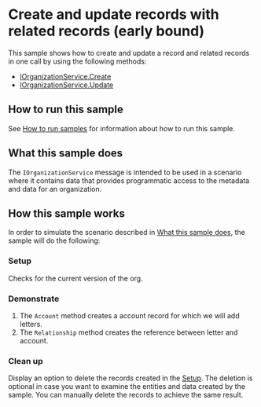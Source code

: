 # Create and update records with related records (early bound)

This sample shows how to create and update a record and related records in one call by using the following methods:

- [IOrganizationService.Create](https://learn.microsoft.com/dotnet/api/microsoft.xrm.sdk.iorganizationservice.create)
- [IOrganizationService.Update](https://learn.microsoft.com/dotnet/api/microsoft.xrm.sdk.iorganizationservice.update)


## How to run this sample

See [How to run samples](https://github.com/microsoft/PowerApps-Samples/blob/master/dataverse/README.md) for information about how to run this sample.

## What this sample does

The `IOrganizationService` message is intended to be used in a scenario where it contains data that provides programmatic access to the metadata and data for an organization.

## How this sample works

In order to simulate the scenario described in [What this sample does](#what-this-sample-does), the sample will do the following:

### Setup

Checks for the current version of the org.

### Demonstrate

1. The `Account` method creates a account record for which we will add letters. 
1. The `Relationship` method creates the reference between letter and account.

### Clean up

Display an option to delete the records created in the [Setup](#setup). The deletion is optional in case you want to examine the entities and data created by the sample. You can manually delete the records to achieve the same result.


